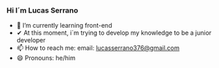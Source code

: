 ### Hi I´m Lucas Serrano

- 🌱 I’m currently learning front-end
- ✔ At this moment, i´m trying to develop my knowledge to be a junior developer
- 📫 How to reach me: email: lucasserrano376@gmail.com
- 😄 Pronouns: he/him

